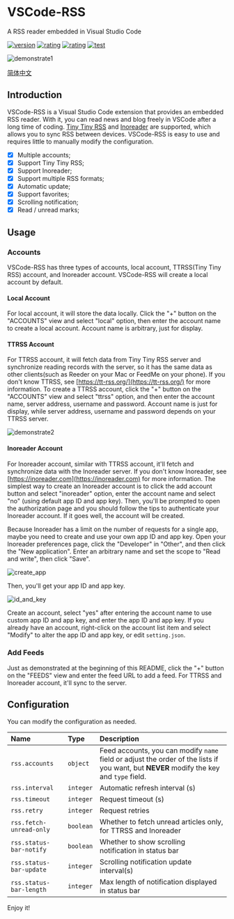 # VSCode-RSS

A RSS reader embedded in Visual Studio Code

[![version](https://vsmarketplacebadge.apphb.com/version-short/luyuhuang.rss.svg)](https://marketplace.visualstudio.com/items?itemName=luyuhuang.rss)
[![rating](https://vsmarketplacebadge.apphb.com/rating-short/luyuhuang.rss.svg)](https://marketplace.visualstudio.com/items?itemName=luyuhuang.rss)
[![rating](https://vsmarketplacebadge.apphb.com/installs-short/luyuhuang.rss.svg)](https://marketplace.visualstudio.com/items?itemName=luyuhuang.rss)
[![test](https://github.com/luyuhuang/vscode-rss/workflows/test/badge.svg)](https://github.com/luyuhuang/vscode-rss/actions/)

![demonstrate1](https://s1.ax1x.com/2020/06/18/Nmyedf.gif)

[简体中文](README_zh.md)

## Introduction

VSCode-RSS is a Visual Studio Code extension that provides an embedded RSS reader. With it, you can read news and blog freely in VSCode after a long time of coding. [Tiny Tiny RSS](https://tt-rss.org/) and [Inoreader](https://inoreader.com) are supported, which allows you to sync RSS between devices. VSCode-RSS is easy to use and requires little to manually modify the configuration.

- [x] Multiple accounts;
- [x] Support Tiny Tiny RSS;
- [x] Support Inoreader;
- [x] Support multiple RSS formats;
- [x] Automatic update;
- [x] Support favorites;
- [x] Scrolling notification;
- [x] Read / unread marks;

## Usage

### Accounts

VSCode-RSS has three types of accounts, local account, TTRSS(Tiny Tiny RSS) account, and Inoreader account. VSCode-RSS will create a local account by default.

#### Local Account

For local account, it will store the data locally. Click the "+" button on the "ACCOUNTS" view and select "local" option, then enter the account name to create a local account. Account name is arbitrary, just for display.

#### TTRSS Account

For TTRSS account, it will fetch data from Tiny Tiny RSS server and synchronize reading records with the server, so it has the same data as other clients(such as Reeder on your Mac or FeedMe on your phone). If you don't know TTRSS, see [https://tt-rss.org/](https://tt-rss.org/) for more information. To create a TTRSS account, click the "+" button on the "ACCOUNTS" view and select "ttrss" option, and then enter the account name, server address, username and password. Account name is just for display, while server address, username and password depends on your TTRSS server.

![demonstrate2](https://s1.ax1x.com/2020/05/20/YoIWvR.gif)

#### Inoreader Account

For Inoreader account, similar with TTRSS account, it'll fetch and synchronize data with the Inoreader server. If you don't know Inoreader, see [https://inoreader.com](https://inoreader.com) for more information. The simplest way to create an Inoreader account is to click the add account button and select "inoreader" option, enter the account name and select "no" (using default app ID and app key). Then, you'll be prompted to open the authorization page and you should follow the tips to authenticate your Inoreader account. If it goes well, the account will be created.

Because Inoreader has a limit on the number of requests for a single app, maybe you need to create and use your own app ID and app key. Open your Inoreader preferences page, click the "Developer" in "Other", and then click the "New application". Enter an arbitrary name and set the scope to "Read and write", then click "Save".

![create_app](https://s1.ax1x.com/2020/09/04/wk0zdK.png)

Then, you'll get your app ID and app key.

![id_and_key](https://s1.ax1x.com/2020/09/04/wkBcTK.png)

Create an account, select "yes" after entering the account name to use custom app ID and app key, and enter the app ID and app key. If you already have an account, right-click on the account list item and select "Modify" to alter the app ID and app key, or edit `setting.json`.

### Add Feeds

Just as demonstrated at the beginning of this README, click the "+" button on the "FEEDS" view and enter the feed URL to add a feed. For TTRSS and Inoreader account, it'll sync to the server.

## Configuration

You can modify the configuration as needed.

| Name | Type | Description |
|:-----|:-----|:------------|
| `rss.accounts` | `object` | Feed accounts, you can modify `name` field or adjust the order of the lists if you want, but **NEVER** modify the key and `type` field. |
| `rss.interval` | `integer` | Automatic refresh interval (s) |
| `rss.timeout` | `integer` | Request timeout (s) |
| `rss.retry` | `integer` | Request retries |
| `rss.fetch-unread-only` | `boolean` | Whether to fetch unread articles only, for TTRSS and Inoreader |
| `rss.status-bar-notify` | `boolean` | Whether to show scrolling notification in status bar |
| `rss.status-bar-update` | `integer` | Scrolling notification update interval(s) |
| `rss.status-bar-length` | `integer` | Max length of notification displayed in status bar |

Enjoy it!
